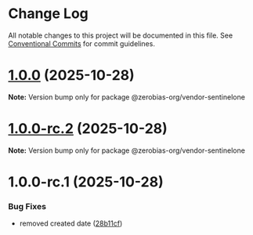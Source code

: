 # Change Log

All notable changes to this project will be documented in this file.
See [Conventional Commits](https://conventionalcommits.org) for commit guidelines.

# [1.0.0](https://github.com/zerobias-org/vendor/compare/@zerobias-org/vendor-sentinelone@1.0.0-rc.2...@zerobias-org/vendor-sentinelone@1.0.0) (2025-10-28)

**Note:** Version bump only for package @zerobias-org/vendor-sentinelone





# [1.0.0-rc.2](https://github.com/zerobias-org/vendor/compare/@zerobias-org/vendor-sentinelone@1.0.0-rc.1...@zerobias-org/vendor-sentinelone@1.0.0-rc.2) (2025-10-28)

**Note:** Version bump only for package @zerobias-org/vendor-sentinelone





# 1.0.0-rc.1 (2025-10-28)


### Bug Fixes

* removed created date ([28b11cf](https://github.com/zerobias-org/vendor/commit/28b11cf2563e9cdadd4b1dc83edd60d2fcd01df0))
